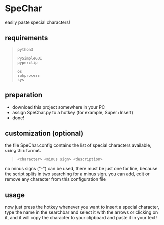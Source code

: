 # SpeChar

easily paste special characters!

## requirements

>     python3
>     
>     PySimpleGUI
>     pyperclip
>     
>     os
>     subprocess
>     sys

## preparation
* download this project somewhere in your PC
* assign SpeChar.py to a hotkey (for example, Super+Insert)
* done!

## customization (optional)
the file SpeChar.config contains the list of special characters available, using this format: <br>

> `<character> <minus sign> <description>`<br>

no minus signs ("-") can be used, there must be just one for line, because the script splits in two searching for a minus sign.
you can add, edit or remove any character from this configuration file

## usage
now just press the hotkey whenever you want to insert a special character, type the name in the searchbar and select it with the arrows or clicking on it, and it will copy the character to your clipboard and paste it in your text!
